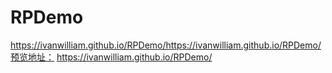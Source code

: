 # RPDemo
https://ivanwilliam.github.io/RPDemo/https://ivanwilliam.github.io/RPDemo/预览地址：
https://ivanwilliam.github.io/RPDemo/
